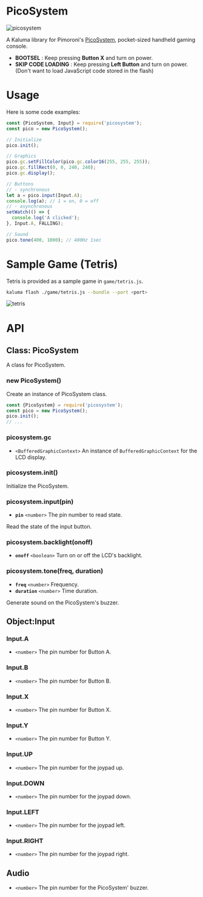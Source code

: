 # PicoSystem

![picosystem](https://github.com/niklauslee/picosystem/blob/main/images/picosystem.jpg?raw=true)

A Kaluma library for Pimoroni's [PicoSystem](https://shop.pimoroni.com/products/picosystem), pocket-sized handheld gaming console.

- __BOOTSEL__ : Keep pressing __Button X__ and turn on power.
- __SKIP CODE LOADING__ : Keep pressing __Left Button__ and turn on power. (Don't want to load JavaScript code stored in the flash)

# Usage

Here is some code examples:

```js
const {PicoSystem, Input} = require('picosystem');
const pico = new PicoSystem();

// Initialize
pico.init();

// Graphics
pico.gc.setFillColor(pico.gc.color16(255, 255, 255));
pico.gc.fillRect(0, 0, 240, 240);
pico.gc.display();

// Buttons
// - synchronous
let a = pico.input(Input.A);
console.log(a); // 1 = on, 0 = off
// - asynchronous
setWatch(() => {
  console.log('A clicked');
}, Input.A, FALLING);

// Sound
pico.tone(400, 1000); // 400Hz 1sec
```

# Sample Game (Tetris)

Tetris is provided as a sample game in `game/tetris.js`.

```sh
kaluma flash ./game/tetris.js --bundle --port <port>
```

![tetris](https://github.com/niklauslee/picosystem/blob/main/images/tetris.jpg?raw=true)

# API

## Class: PicoSystem

A class for PicoSystem.

### new PicoSystem()

Create an instance of PicoSystem class.

```js
const {PicoSystem} = require('picosystem');
const pico = new PicoSystem();
pico.init();
// ...
```

### picosystem.gc

- `<BufferedGraphicContext>` An instance of `BufferedGraphicContext` for the LCD display.

### picosystem.init()

Initialize the PicoSystem.

### picosystem.input(pin)

- **`pin`** `<number>` The pin number to read state.

Read the state of the input button.

### picosystem.backlight(onoff)

- **`onoff`** `<boolean>` Turn on or off the LCD's backlight.

### picosystem.tone(freq, duration)

- **`freq`** `<number>` Frequency.
- **`duration`** `<number>` Time duration.

Generate sound on the PicoSystem's buzzer.

## Object:Input

### Input.A

- `<number>` The pin number for Button A.

### Input.B

- `<number>` The pin number for Button B.

### Input.X

- `<number>` The pin number for Button X.

### Input.Y

- `<number>` The pin number for Button Y.

### Input.UP

- `<number>` The pin number for the joypad up.

### Input.DOWN

- `<number>` The pin number for the joypad down.

### Input.LEFT

- `<number>` The pin number for the joypad left.

### Input.RIGHT

- `<number>` The pin number for the joypad right.

## Audio

- `<number>` The pin number for the PicoSystem' buzzer.

